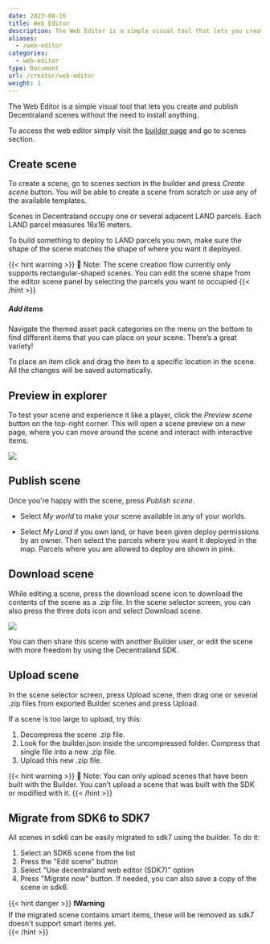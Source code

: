 ```yaml
---
date: 2023-08-16
title: Web Editor
description: The Web Editor is a simple visual tool that lets you create and publish Decentraland scenes.
aliases:
  - /web-editor
categories:
  - web-editor
type: Document
url: /creator/web-editor
weight: 1
---
```


The Web Editor is a simple visual tool that lets you create and publish Decentraland scenes without the need to install anything.

To access the web editor simply visit the [builder page](builder.decentraland.org) and go to scenes section. 

## Create scene

To create a scene, go to scenes section in the builder and press _Create scene_ button. You will be able to create a scene from scratch or use any of the available templates.

Scenes in Decentraland occupy one or several adjacent LAND parcels. Each LAND parcel measures 16x16 meters.

To build something to deploy to LAND parcels you own, make sure the shape of the scene matches the shape of where you want it deployed.

{{< hint warning >}}
📔 Note: The scene creation flow currently only supports rectangular-shaped scenes. You can edit the scene shape from the editor scene panel by selecting the parcels you want to occupied
{{< /hint >}}

##### Add items
Navigate the themed asset pack categories on the menu on the bottom to find different items that you can place on your scene. There’s a great variety!

To place an item click and drag the item to a specific location in the scene. All the changes will be saved automatically.

## Preview in explorer

To test your scene and experience it like a player, click the _Preview scene_ button on the top-right corner. This will open a scene preview on a new page, where you can move around the scene and interact with interactive items.

![](/images/preview-scene.png)

## Publish scene

Once you're happy with the scene, press _Publish scene_.

- Select _My world_ to make your scene available in any of your worlds.

- Select _My Land_ if you own land, or have been given deploy permissions by an owner. Then select the parcels where you want it deployed in the map. Parcels where you are allowed to deploy are shown in pink.

## Download scene

While editing a scene, press the download scene icon to download the contents of the scene as a .zip file. In the scene selector screen, you can also press the three dots icon and select Download scene.

![](/images/download-scene.png)

You can then share this scene with another Builder user, or edit the scene with more freedom by using the Decentraland SDK.

## Upload scene

In the scene selector screen, press Upload scene, then drag one or several .zip files from exported Builder scenes and press Upload.

If a scene is too large to upload, try this:

1. Decompress the scene .zip file.
2. Look for the builder.json inside the uncompressed folder. Compress that single file into a new .zip file.
3. Upload this new .zip file.

{{< hint warning >}}
📔 Note: You can only upload scenes that have been built with the Builder. You can’t upload a scene that was built with the SDK or modified with it.
{{< /hint >}}

## Migrate from SDK6 to SDK7
All scenes in sdk6 can be easily migrated to sdk7 using the builder. To do it:

1. Select an SDK6 scene from the list
2. Press the "Edit scene" button
3. Select "Use decentraland web editor (SDK7)" option
4. Press "Migrate now" button. If needed, you can also save a copy of the scene in sdk6. 

{{< hint danger >}}
**❗Warning**  
If the migrated scene contains smart items, these will be removed as sdk7 doesn't support smart items yet.  
{{< /hint >}}
